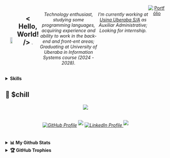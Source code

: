 
<!-- /<div align="center">/ -->
<div align="center" style="display: flex; align-items: center; justify-content: center;">
  <img src="https://media1.tenor.com/m/w2bmnuwHAJ4AAAAd/killua-hunter-x-hunter.gif" height="20%" width="20%"/>
  <div style="display: flex;">
    <h2>< Hello, World! /> <img src="https://media.tenor.com/uUNcnHwYJQEAAAAj/running-pikachu-transparent-snivee.gif" height="5%" width="5%"/></h2>
    <h6>Technology enthusiast, studying some programming languages,<br> acquiring experience and ability to work in the back-end and front-ent areas;<br>Graduating at University of Uberaba in Information Systems course (2024 - 2028).</h6> 
    <h6>I’m currently working at <a href="https://www.canaverde.com.br/" target="_blank">Usina Uberaba S/A</a> as Auxiliar Administrative;<br>Looking for internship.</h6>
  <a href="https://pedrowpy.github.io/portfolio/" target="_blank">
    <img src="https://img.shields.io/badge/Portfólio-%23c1da03.svg?&style=for-the-badge&logo=portfolio&logoColor=white" alt="Portfólio" style="margin-bottom: 5px;"></a>
  </div>
</div>

<details>
<summary><b>Skills</b></summary>
<div>

<div align="center"><img src="https://skillicons.dev/icons?i=html,css,js,sass,c,cs,dotnet,git,github,mysql,py"](https://skillicons.dev)</div>

</div>
   
<summary><b>System</b></summary>
<div>
  
<div align="center"><img src="https://skillicons.dev/icons?i=visualstudio,vscode,windows,discord"](https://skillicons.dev)</center></center>
  
</div>
</details>

</details>


## 🍿 $chill

<h6 align="center">
  <img src="https://moe-counter.glitch.me/get/@pedrowpy?theme=rule34"  />
</h6 <br>

<h6 align="center">
  <a href="https://github.com/pedrowpy" target="_blank">
    <img src="https://img.shields.io/badge/GitHub-%23181717.svg?&style=for-the-badge&logo=github&logoColor=white" alt="GitHub Profile" style="margin-bottom: 5px;" /></a>
 <a href="https://instagram.com/pedrowpy">
  <img src="https://img.shields.io/badge/Instagram-%23E4405F.svg?style=for-the-badge&logo=Instagram&logoColor=white" style="margin-bottom: 5px;"/></a>
  <a href="https://www.linkedin.com/in/pedrowpy/" target="_blank">
    <img src="https://img.shields.io/badge/LinkedIn-%230077B5.svg?&style=for-the-badge&logo=linkedin&logoColor=white" alt="LinkedIn Profile" style="margin-bottom: 5px;" />
</a>
  <a href="mailto:pedro16hf@gmail.com"><img src="https://img.shields.io/badge/Gmail-D14836?style=for-the-badge&logo=gmail&logoColor=white" style="margin-bottom: 5px;"/></a>

</h6>
</div>

##

<details>
  <summary><b>📊 My Github Stats</b></summary>

<h6 align="center">

<div align="center">  
  <img width="49%" height="195px" src="https://github-readme-stats.vercel.app/api?username=pedrowpy&show_icons=true&count_private=true&hide_border=true&title_color=ffffff&icon_color=ffffff&text_color=ffffff&bg_color=0d1117" alt="Pedro Fonseca Github Stats" /> 
  <img width="41%" height="195px" src="=============" />
 <img src="https://github-readme-activity-graph.vercel.app/graph?username=pedrowpy&bg_color=000000&color=ffffff&line=07e9a5&point=0a855c&area=true&hide_border=true)](https://github.com/ashutosh00710/github-readme-activity-graph)">

</div>

</h6>
</details>

<details>
  <summary><b>🏆 GitHub Trophies</b></summary>
<br>
<div align="center">
  
![](https://github-profile-trophy.vercel.app/?username=pedrowpy&theme=onedark&no-frame=true&no-bg=true&margin-w=4)

</div>
</details>
